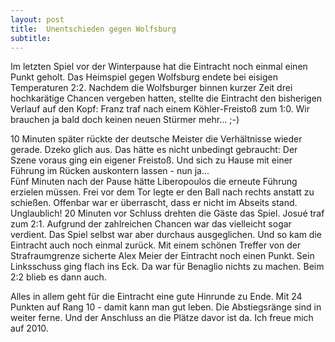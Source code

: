 ```yaml
---
layout: post
title:  Unentschieden gegen Wolfsburg
subtitle:  
---
```


Im letzten Spiel vor der Winterpause hat die Eintracht noch einmal einen Punkt geholt. Das Heimspiel gegen Wolfsburg endete bei eisigen Temperaturen 2:2. Nachdem die Wolfsburger binnen kurzer Zeit drei hochkarätige Chancen vergeben hatten, stellte die Eintracht den bisherigen Verlauf auf den Kopf: Franz traf nach einem Köhler-Freistoß zum 1:0. Wir brauchen ja bald doch keinen neuen Stürmer mehr... ;-)

10 Minuten später rückte der deutsche Meister die Verhältnisse wieder gerade. Dzeko glich aus. Das hätte es nicht unbedingt gebraucht: Der Szene voraus ging ein eigener Freistoß. Und sich zu Hause mit einer Führung im Rücken auskontern lassen - nun ja...  
Fünf Minuten nach der Pause hätte Liberopoulos die erneute Führung erzielen müssen. Frei vor dem Tor legte er den Ball nach rechts anstatt zu schießen. Offenbar war er überrascht, dass er nicht im Abseits stand. Unglaublich! 20 Minuten vor Schluss drehten die Gäste das Spiel. Josué traf zum 2:1. Aufgrund der zahlreichen Chancen war das vielleicht sogar verdient. Das Spiel selbst war aber durchaus ausgeglichen. Und so kam die Eintracht auch noch einmal zurück. Mit einem schönen Treffer von der Strafraumgrenze sicherte Alex Meier der Eintracht noch einen Punkt. Sein Linksschuss ging flach ins Eck. Da war für Benaglio nichts zu machen. Beim 2:2 blieb es dann auch.

Alles in allem geht für die Eintracht eine gute Hinrunde zu Ende. Mit 24 Punkten auf Rang 10 - damit kann man gut leben. Die Abstiegsränge sind in weiter ferne. Und der Anschluss an die Plätze davor ist da. Ich freue mich auf 2010.
